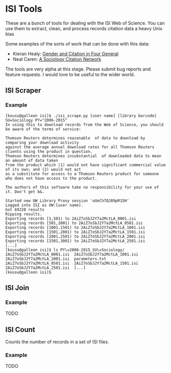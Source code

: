 ISI Tools
===========

These are a bunch of tools for dealing with the ISI Web of Science.
You can use them to extract, clean, and process records citation data a heavy Unix bias

Some examples of the sorts of work that can be done with this data:
* Kieran Healy: [Gender and Citation in Four General](http://kieranhealy.org/blog/archives/2015/02/25/gender-and-citation-in-four-general-interest-philosophy-journals-1993-2013/)
* Neal Caren: [A Sociology Citation Network](http://nealcaren.web.unc.edu/a-sociology-citation-network/)

The tools are very alpha at this stage.
Please submit bug reports and feature requests.
I would love to be useful to the wider world.

ISI Scraper
-----------

### Example

```
[kousu@galleon isi]$ ./isi_scrape.py [user name] [library barcode] SU=Sociology PY="2006-2015"
In using this to download records from the Web of Science, you should be aware of the terms of service:

Thomson Reuters determines reasonable  of data to download by comparing your download activity
against the average annual download rates for all Thomson Reuters clients using the product in question.
Thomson Reuters determines insubstantial  of downloaded data to mean an amount of data taken
from the product which (1) would not have significant commercial value of its own; and (2) would not act
as a substitute for access to a Thomson Reuters product for someone who does not have access to the product.

The authors of this software take no responsibility for your use of it. Don't get b&.

Started new UW Library Proxy session 'oUeCh7QJ89pR15H'
Logged into ISI as UW:[user name].
Got 69220 results
Ripping results.
Exporting records [1,501) to 2AiZ7oSbJ2Y7a2MctLA_0001.isi
Exporting records [501,1001) to 2AiZ7oSbJ2Y7a2MctLA_0501.isi
Exporting records [1001,1501) to 2AiZ7oSbJ2Y7a2MctLA_1001.isi
Exporting records [1501,2001) to 2AiZ7oSbJ2Y7a2MctLA_1501.isi
Exporting records [2001,2501) to 2AiZ7oSbJ2Y7a2MctLA_2001.isi
Exporting records [2501,3001) to 2AiZ7oSbJ2Y7a2MctLA_2501.isi
[...]
[kousu@galleon isi]$ ls PY\=2006-2015_SU\=Sociology/
2AiZ7oSbJ2Y7a2MctLA_0001.isi  2AiZ7oSbJ2Y7a2MctLA_1001.isi  2AiZ7oSbJ2Y7a2MctLA_2001.isi  parameters.txt
2AiZ7oSbJ2Y7a2MctLA_0501.isi  2AiZ7oSbJ2Y7a2MctLA_1501.isi  2AiZ7oSbJ2Y7a2MctLA_2501.isi  [...]
[kousu@galleon isi]$ 
```


ISI Join
-------

### Example

TODO


ISI Count
----------

Counts the number of records in a set of ISI files.

### Example

TODO
